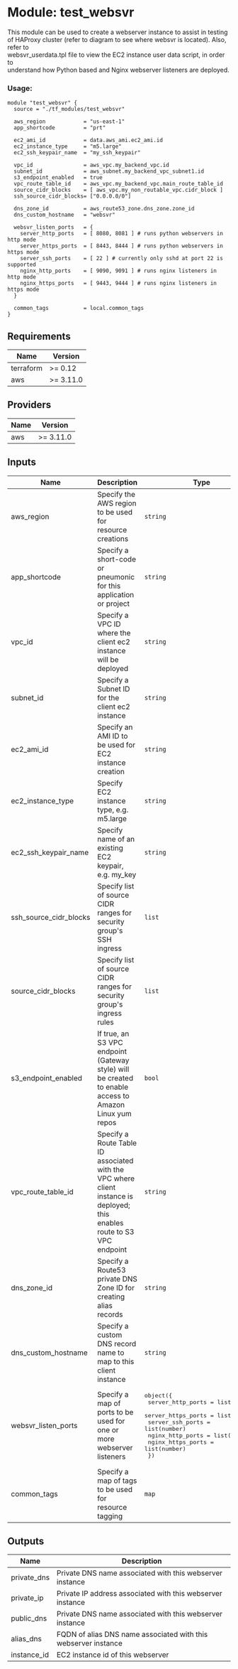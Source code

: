 # Module: test\_websvr

This module can be used to create a webserver instance to assist in testing  
of HAProxy cluster (refer to diagram to see where websvr is located). Also, refer to  
websvr\_userdata.tpl file to view the EC2 instance user data script, in order to  
understand how Python based and Nginx webserver listeners are deployed.

### Usage:

```hcl
module "test_websvr" {
  source = "./tf_modules/test_websvr"

  aws_region            = "us-east-1"
  app_shortcode         = "prt"

  ec2_ami_id            = data.aws_ami.ec2_ami.id
  ec2_instance_type     = "m5.large"
  ec2_ssh_keypair_name  = "my_ssh_keypair"

  vpc_id                = aws_vpc.my_backend_vpc.id
  subnet_id             = aws_subnet.my_backend_vpc_subnet1.id
  s3_endpoint_enabled   = true
  vpc_route_table_id    = aws_vpc.my_backend_vpc.main_route_table_id
  source_cidr_blocks    = [ aws_vpc.my_non_routable_vpc.cidr_block ]
  ssh_source_cidr_blocks= ["0.0.0.0/0"]

  dns_zone_id           = aws_route53_zone.dns_zone.zone_id
  dns_custom_hostname   = "websvr"

  websvr_listen_ports   = {
    server_http_ports   = [ 8080, 8081 ] # runs python webservers in http mode
    server_https_ports  = [ 8443, 8444 ] # runs python webservers in https mode
    server_ssh_ports    = [ 22 ] # currently only sshd at port 22 is supported
    nginx_http_ports    = [ 9090, 9091 ] # runs nginx listeners in http mode
    nginx_https_ports   = [ 9443, 9444 ] # runs nginx listeners in https mode
  }

  common_tags           = local.common_tags
}
```

## Requirements

| Name | Version |
|------|---------|
| terraform | >= 0.12 |
| aws | >= 3.11.0 |

## Providers

| Name | Version |
|------|---------|
| aws | >= 3.11.0 |

## Inputs

| Name | Description | Type | Default | Required |
|------|-------------|------|---------|:--------:|
| aws\_region | Specify the AWS region to be used for resource creations | `string` | `"us-east-1"` | no |
| app\_shortcode | Specify a short-code or pneumonic for this application or project | `string` | n/a | yes |
| vpc\_id | Specify a VPC ID where the client ec2 instance will be deployed | `string` | n/a | yes |
| subnet\_id | Specify a Subnet ID for the client ec2 instance | `string` | n/a | yes |
| ec2\_ami\_id | Specify an AMI ID to be used for EC2 instance creation | `string` | n/a | yes |
| ec2\_instance\_type | Specify EC2 instance type, e.g. m5.large | `string` | `"m5.large"` | no |
| ec2\_ssh\_keypair\_name | Specify name of an existing EC2 keypair, e.g. my\_key | `string` | n/a | yes |
| ssh\_source\_cidr\_blocks | Specify list of source CIDR ranges for security group's SSH ingress | `list` | n/a | yes |
| source\_cidr\_blocks | Specify list of source CIDR ranges for security group's ingress rules | `list` | n/a | yes |
| s3\_endpoint\_enabled | If true, an S3 VPC endpoint (Gateway style) will be created to enable access to Amazon Linux yum repos | `bool` | `false` | no |
| vpc\_route\_table\_id | Specify a Route Table ID associated with the VPC where client instance is deployed; this enables route to S3 VPC endpoint | `string` | `null` | no |
| dns\_zone\_id | Specify a Route53 private DNS Zone ID for creating alias records | `string` | n/a | yes |
| dns\_custom\_hostname | Specify a custom DNS record name to map to this client instance | `string` | n/a | yes |
| websvr\_listen\_ports | Specify a map of ports to be used for one or more webserver listeners | <pre>object({<br>    server_http_ports     = list(number)<br>    server_https_ports    = list(number)<br>    server_ssh_ports      = list(number)<br>    nginx_http_ports      = list(number)<br>    nginx_https_ports     = list(number)    <br>  })</pre> | n/a | yes |
| common\_tags | Specify a map of tags to be used for resource tagging | `map` | n/a | yes |

## Outputs

| Name | Description |
|------|-------------|
| private\_dns | Private DNS name associated with this webserver instance |
| private\_ip | Private IP address associated with this webserver instance |
| public\_dns | Private DNS name associated with this webserver instance |
| alias\_dns | FQDN of alias DNS name associated with this webserver instance |
| instance\_id | EC2 instance id of this webserver |

